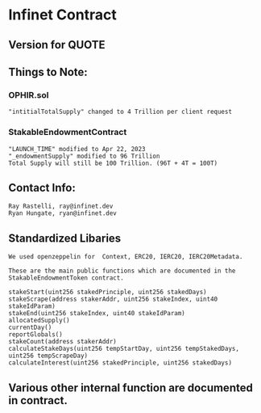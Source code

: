 # Infinet Contract
## Version for QUOTE

## Things to Note:

### OPHIR.sol
    "intitialTotalSupply" changed to 4 Trillion per client request

### StakableEndowmentContract
    "LAUNCH_TIME" modified to Apr 22, 2023
    "_endowmentSupply" modified to 96 Trillion 
    Total Supply will still be 100 Trillion. (96T + 4T = 100T)


## Contact Info:
    Ray Rastelli, ray@infinet.dev
    Ryan Hungate, ryan@infinet.dev

## Standardized Libaries
    We used openzeppelin for  Context, ERC20, IERC20, IERC20Metadata.

```
These are the main public functions which are documented in the 
StakableEndowmentToken contract.

stakeStart(uint256 stakedPrinciple, uint256 stakedDays)
stakeScrape(address stakerAddr, uint256 stakeIndex, uint40 stakeIdParam)
stakeEnd(uint256 stakeIndex, uint40 stakeIdParam)
allocatedSupply()
currentDay()
reportGlobals()
stakeCount(address stakerAddr)
calculateStakeDays(uint256 tempStartDay, uint256 tempStakedDays, uint256 tempScrapeDay)
calculateInterest(uint256 stakedPrinciple, uint256 stakedDays)

```

## Various other internal function are documented in contract.



